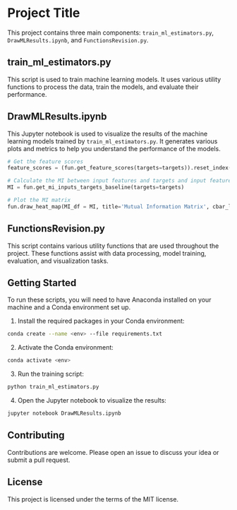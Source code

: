 # Project Title

This project contains three main components: `train_ml_estimators.py`, `DrawMLResults.ipynb`, and `FunctionsRevision.py`.

## train_ml_estimators.py

This script is used to train machine learning models. It uses various utility functions to process the data, train the models, and evaluate their performance.

## DrawMLResults.ipynb

This Jupyter notebook is used to visualize the results of the machine learning models trained by `train_ml_estimators.py`. It generates various plots and metrics to help you understand the performance of the models.

```python
# Get the feature scores
feature_scores = (fun.get_feature_scores(targets=targets)).reset_index(inplace=False, drop=True)

# Calculate the MI between input features and targets and input features
MI = fun.get_mi_inputs_targets_baseline(targets=targets)

# Plot the MI matrix
fun.draw_heat_map(MI_df = MI, title='Mutual Information Matrix', cbar_label='Information (nat)', path='./figures/2024-04-02/', height_cm=20)
```

## FunctionsRevision.py

This script contains various utility functions that are used throughout the project. These functions assist with data processing, model training, evaluation, and visualization tasks.

## Getting Started

To run these scripts, you will need to have Anaconda installed on your machine and a Conda environment set up.

1. Install the required packages in your Conda environment:

```bash
conda create --name <env> --file requirements.txt
```

2. Activate the Conda environment:

```bash
conda activate <env>
```

3. Run the training script:

```bash
python train_ml_estimators.py
```

4. Open the Jupyter notebook to visualize the results:

```bash
jupyter notebook DrawMLResults.ipynb
```

## Contributing

Contributions are welcome. Please open an issue to discuss your idea or submit a pull request.

## License

This project is licensed under the terms of the MIT license.